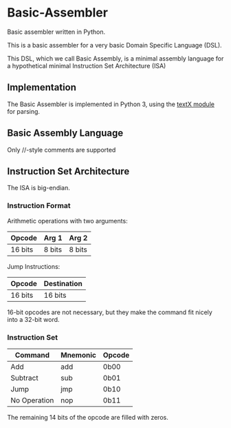 # Basic-Assembler
Basic assembler written in Python.

This is a basic assembler for a very basic Domain Specific Language (DSL).

This DSL, which we call Basic Assembly, is a minimal assembly language for a hypothetical minimal Instruction Set Architecture (ISA)

## Implementation
The Basic Assembler is implemented in Python 3, using the [textX module](https://github.com/textX/textX) for parsing.

## Basic Assembly Language

Only //-style comments are supported

## Instruction Set Architecture
The ISA is big-endian.

### Instruction Format
Arithmetic operations with two arguments:

| Opcode  | Arg 1  | Arg 2  |
|---------|--------|--------|
| 16 bits | 8 bits | 8 bits |

Jump Instructions:

| Opcode  | Destination   |
|---------|---------------|
| 16 bits | 16 bits       |

16-bit opcodes are not necessary, but they make the command fit nicely into a 32-bit word.

### Instruction Set
| Command      | Mnemonic | Opcode |
|--------------|----------|--------|
| Add          | add      | 0b00   |
| Subtract     | sub      | 0b01   |
| Jump         | jmp      | 0b10   |
| No Operation | nop      | 0b11   |

The remaining 14 bits of the opcode are filled with zeros.